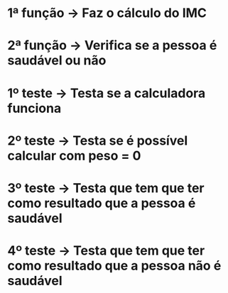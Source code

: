 #   1ª função -> Faz o cálculo do IMC 
#   2ª função -> Verifica se a pessoa é saudável ou não

#   1º teste -> Testa se a calculadora funciona
#   2º teste -> Testa se é possível calcular com peso = 0
#   3º teste -> Testa que tem que ter como resultado que a pessoa é saudável
#   4º teste -> Testa que tem que ter como resultado que a pessoa não é saudável